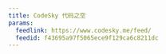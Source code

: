 ```yaml
---
title: CodeSky 代码之空
params:
  feedlink: https://www.codesky.me/feed/
  feedid: f43695a97f5065ece9f129ca6c8211dc
---
```

